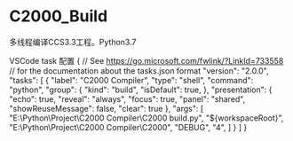 <!--
 * @Author: your name
 * @Date: 2020-04-02 13:50:19
 * @LastEditTime: 2020-04-02 14:05:04
 * @LastEditors: Please set LastEditors
 * @Description: In User Settings Edit
 * @FilePath: \C2000 Compiler\README.md
 -->
# C2000_Build
多线程编译CCS3.3工程。Python3.7

VSCode task 配置
{
    // See https://go.microsoft.com/fwlink/?LinkId=733558
    // for the documentation about the tasks.json format
    "version": "2.0.0",
    "tasks": [
        {
            "label": "C2000 Compiler",
            "type": "shell",
            "command": "python",
            "group": {
                "kind": "build",
                "isDefault": true,
            },
            "presentation": {
                "echo": true,
                "reveal": "always",
                "focus": true,
                "panel": "shared",
                "showReuseMessage": false,
                "clear": true
            },
            "args": [
                "E:\\Python\\Project\\C2000 Compiler\\C2000 build.py",
                "${workspaceRoot}",
                "E:\\Python\\Project\\C2000 Compiler\\C2000",
                "DEBUG",
                "4",
            ]
        }
    ]
}